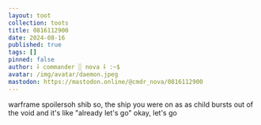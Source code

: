 ```yaml
---
layout: toot
collection: toots
title: 0816112900
date: 2024-08-16
published: true
tags: []
pinned: false
author: ⸸ commander ░ nova ⸸ :~$
avatar: /img/avatar/daemon.jpeg
mastodon: https://mastodon.online/@cmdr_nova/0816112900
---
```


warframe spoilersoh shib so, the ship you were on as as child bursts out of the void and it's like "already let's go" okay, let's go
